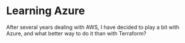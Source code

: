 # Learning Azure
After several years dealing with AWS, I have decided to play a bit with Azure, and what better way to do it than with Terraform?